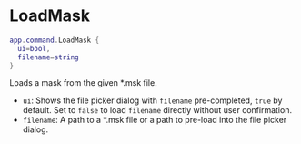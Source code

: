 # LoadMask

```lua
app.command.LoadMask {
  ui=bool,
  filename=string
}
```

Loads a mask from the given *.msk file.

* `ui`: Shows the file picker dialog with `filename` pre-completed, `true` by default. Set to
  `false` to load `filename` directly without user confirmation.
* `filename`: A path to a *.msk file or a path to pre-load into the file picker dialog.

